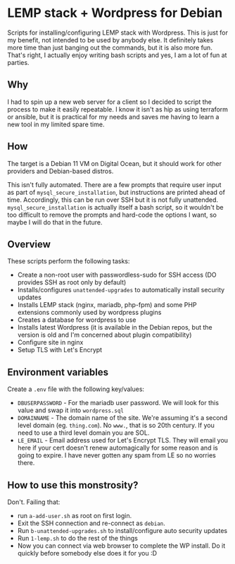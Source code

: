 # LEMP stack + Wordpress for Debian

Scripts for installing/configuring LEMP stack with Wordpress. This is just for my benefit, not intended to be used by anybody else. It definitely takes more time than just banging out the commands, but it is also more fun. That's right, I actually enjoy writing bash scripts and yes, I am a lot of fun at parties.

## Why

I had to spin up a new web server for a client so I decided to script the process to make it easily repeatable. I know it isn't as hip as using terraform or ansible, but it is practical for my needs and saves me having to learn a new tool in my limited spare time.

## How

The target is a Debian 11 VM on Digital Ocean, but it should work for other providers and Debian-based distros.

This isn't fully automated. There are a few prompts that require user input as part of `mysql_secure_installation`, but instructions are printed ahead of time. Accordingly, this can be run over SSH but it is not fully unattended. `mysql_secure_installation` is actually itself a bash script, so it wouldn't be too difficult to remove the prompts and hard-code the options I want, so maybe I will do that in the future.

## Overview

These scripts perform the following tasks:

- Create a non-root user with passwordless-sudo for SSH access (DO provides SSH as root only by default)
- Installs/configures `unattended-upgrades` to automatically install security updates
- Installs LEMP stack (nginx, mariadb, php-fpm) and some PHP extensions commonly used by wordpress plugins
- Creates a database for wordpress to use
- Installs latest Wordpress (it is available in the Debian repos, but the version is old and I'm concerned about plugin compatibility)
- Configure site in nginx
- Setup TLS with Let's Encrypt

## Environment variables

Create a `.env` file with the following key/values:

- `DBUSERPASSWORD` - For the mariadb user password. We will look for this value and swap it into `wordpress.sql`
- `DOMAINNAME` - The domain name of the site. We're assuming it's a second level domain (eg. `thing.com`). No `www.`, that is so 20th century. If you need to use a third level domain you are SOL.
- `LE_EMAIL` - Email address used for Let's Encrypt TLS. They will email you here if your cert doesn't renew automagically for some reason and is going to expire. I have never gotten any spam from LE so no worries there.

## How to use this monstrosity?

Don't. Failing that:

- run `a-add-user.sh` as root on first login.
- Exit the SSH connection and re-connect as `debian`.
- Run `b-unattended-upgrades.sh` to install/configure auto security updates
- Run `1-lemp.sh` to do the rest of the things
- Now you can connect via web browser to complete the WP install. Do it quickly before somebody else does it for you :D
